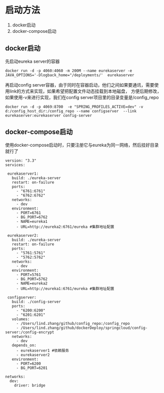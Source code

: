 # 启动方法
1. docker启动
2. docker-compose启动

## docker启动
先启动eureka server的容器
```aidl
docker run -d -p 4060:4060 -m 200M --name eurekaserver -e JAVA_OPTIONS='-Dlogback_home="/deployments/'  eurekaserver
```
再启动config server容器，由于同时在容器启动，他们之间如果要通讯，需要使用link的方式来实现，如果希望把配置文件动态挂载到本地磁盘，
方便后期修改，如果使用-v来进行实现，我们在config server项目里的目录变量是/config_repo
```aidl
docker run -d -p 4069:8700  -e "SPRING_PROFILES_ACTIVE=dev" -v d:/config_host_dir:/config_repo --name configserver  --link eurekaserver:eurekaserver config-server 
```

## docker-compose启动
使用docker-compose启动时，只要注册它与eureka为同一网络，然后挂好目录就行了
```aidl
version: "3.3"
services:

 eurekaserver1:
   build: ./eureka-server
   restart: on-failure
   ports:
     - "6761:6761"
     - "6762:6762"
   networks:
     - dev
   environment:
     - PORT=6761
     - BG_PORT=6762  
     - NAME=eureka1
     - URL=http://eureka2:6761/eureka #集群地址配置

 eurekaserver2:
   build: ./eureka-server
   restart: on-failure
   ports:
     - "5761:5761"
     - "5762:5762"
   networks:
     - dev
   environment:
     - PORT=5761
     - BG_PORT=5762  
     - NAME=eureka2
     - URL=http://eureka1:6761/eureka #集群地址配置

 configserver:
   build: ./config-server
   ports:
     - "6200:6200"
     - "6201:6201"
   volumes:
     - /Users/lind.zhang/github/config_repo:/config_repo
     - /Users/lind.zhang/github/dockerDeploy/springcloud/config-server:/config-encrypt
   networks:
     - dev
   depends_on:
     - eurekaserver1 #依赖服务
     - eurekaserver2
   environment:
     - PORT=6200
     - BG_PORT=6201

networks:
  dev:
    driver: bridge
```